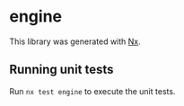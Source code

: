 # engine

This library was generated with [Nx](https://nx.dev).

## Running unit tests

Run `nx test engine` to execute the unit tests.
